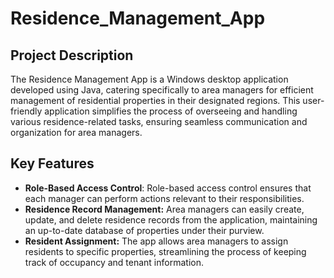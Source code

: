 # Residence_Management_App

## **Project Description**
The Residence Management App is a Windows desktop application developed using Java, catering specifically to area managers for efficient management of residential properties in their designated regions. This user-friendly application simplifies the process of overseeing and handling various residence-related tasks, ensuring seamless communication and organization for area managers.

## **Key Features**
- **Role-Based Access Control**: Role-based access control ensures that each manager can perform actions relevant to their responsibilities.
- **Residence Record Management:** Area managers can easily create, update, and delete residence records from the application, maintaining an up-to-date database of properties under their purview.
- **Resident Assignment:** The app allows area managers to assign residents to specific properties, streamlining the process of keeping track of occupancy and tenant information.
